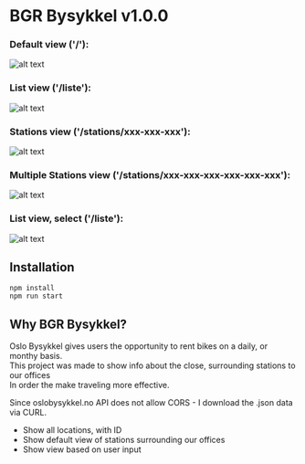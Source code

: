 # BGR Bysykkel  v1.0.0

### Default view ('/'):
![alt text](https://raw.githubusercontent.com/dagthomas/bgrsykkel/master/readme/default_site.jpg "Default Site")

### List view ('/liste'):
![alt text](https://raw.githubusercontent.com/dagthomas/bgrsykkel/master/readme/list_of_stations.jpg "List of Stations")

### Stations view ('/stations/xxx-xxx-xxx'):
![alt text](https://raw.githubusercontent.com/dagthomas/bgrsykkel/master/readme/multiple_stations.jpg "Selected Stations")

### Multiple Stations view ('/stations/xxx-xxx-xxx-xxx-xxx-xxx'):
![alt text](https://raw.githubusercontent.com/dagthomas/bgrsykkel/master/readme/multiple_stations.jpg "Multiple Stations")

### List view, select ('/liste'):
![alt text](https://raw.githubusercontent.com/dagthomas/bgrsykkel/master/readme/select.jpg "Select")

## Installation

```shell
npm install
npm run start
```

## Why BGR Bysykkel?

Oslo Bysykkel gives users the opportunity to rent bikes on a daily, or monthy basis.<br> 
This project was made to show info about the close, surrounding stations to our offices <br>
In order the make traveling more effective.<br>

Since oslobysykkel.no API does not allow CORS - I download the .json data via CURL.<br>

 * Show all locations, with ID
 * Show default view of stations surrounding our offices
 * Show view based on user input
 <br>
